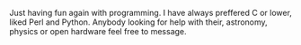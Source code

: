 Just having fun again with programming. I have always preffered C or lower, liked Perl and Python.
Anybody looking for help with their, astronomy, physics or open hardware feel free to message.

<!---
Just random code I find enjoyable.
--->
